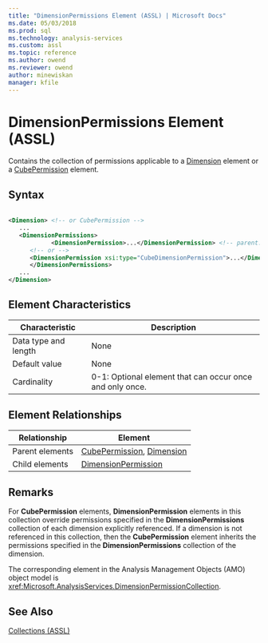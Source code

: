 ```yaml
---
title: "DimensionPermissions Element (ASSL) | Microsoft Docs"
ms.date: 05/03/2018
ms.prod: sql
ms.technology: analysis-services
ms.custom: assl
ms.topic: reference
ms.author: owend
ms.reviewer: owend
author: minewiskan
manager: kfile
---
```

# DimensionPermissions Element (ASSL)

  Contains the collection of permissions applicable to a [Dimension](../../../analysis-services/scripting/objects/dimension-element-assl.md) element or a [CubePermission](../../../analysis-services/scripting/objects/cubepermission-element-assl.md) element.  
  
## Syntax  
  
```xml  
  
<Dimension> <!-- or CubePermission -->  
   ...  
   <DimensionPermissions>  
            <DimensionPermission>...</DimensionPermission> <!-- parent: Dimension -->  
      <!-- or -->  
      <DimensionPermission xsi:type="CubeDimensionPermission">...</DimensionPermission> <!-- parent: CubePermission -->  
      </DimensionPermissions>  
   ...  
</Dimension>  
```  
  
## Element Characteristics  
  
|Characteristic|Description|  
|--------------------|-----------------|  
|Data type and length|None|  
|Default value|None|  
|Cardinality|0-1: Optional element that can occur once and only once.|  
  
## Element Relationships  
  
|Relationship|Element|  
|------------------|-------------|  
|Parent elements|[CubePermission](../../../analysis-services/scripting/objects/cubepermission-element-assl.md), [Dimension](../../../analysis-services/scripting/objects/dimension-element-assl.md)|  
|Child elements|[DimensionPermission](../../../analysis-services/scripting/objects/dimensionpermission-element-assl.md)|  
  
## Remarks  
 For **CubePermission** elements, **DimensionPermission** elements in this collection override permissions specified in the **DimensionPermissions** collection of each dimension explicitly referenced. If a dimension is not referenced in this collection, then the **CubePermission** element inherits the permissions specified in the **DimensionPermissions** collection of the dimension.  
  
 The corresponding element in the Analysis Management Objects (AMO) object model is <xref:Microsoft.AnalysisServices.DimensionPermissionCollection>.  
  
## See Also  
 [Collections &#40;ASSL&#41;](../../../analysis-services/scripting/collections/collections-assl.md)  
  
  
